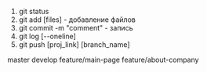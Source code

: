 1. git status
2. git add [files] - добавление файлов
3. git commit -m "comment" - запись
4. git log [--oneline]
5. git push [proj_link] [branch_name]


master
develop
feature/main-page
feature/about-company

